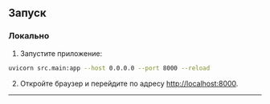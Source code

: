 
## Запуск

### Локально

1. Запустите приложение:

```sh
uvicorn src.main:app --host 0.0.0.0 --port 8000 --reload
```

2. Откройте браузер и перейдите по адресу [http://localhost:8000](http://localhost:8000).

---